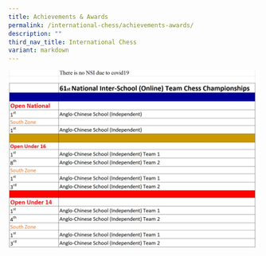 ```yaml
---
title: Achievements & Awards
permalink: /international-chess/achievements-awards/
description: ""
third_nav_title: International Chess
variant: markdown
---
```

![](/images/Award-for-2020-for-webpage-1.jpg)